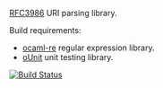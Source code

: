 [RFC3986](http://tools.ietf.org/html/rfc3986) URI parsing library.

Build requirements:
* [ocaml-re](http://github.com/avsm/ocaml-re) regular expression library.
* [oUnit](http://ounit.forge.ocamlcore.org/) unit testing library.

[![Build Status](https://travis-ci.org/avsm/ocaml-uri.png)](https://travis-ci.org/avsm/ocaml-uri)

